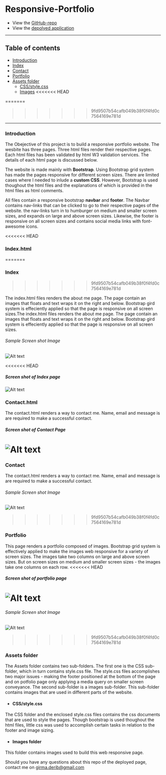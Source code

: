# Responsive-Portfolio
* View the [GitHub-repo](https://github.com/girmaD/Responsive_Portfolio)
* View the [depolyed application](https://girmad.github.io/Responsive_Portfolio/index.html)
___
## Table of contents
* [Introduction](#Introduction)
* [Index](#Index)
* [Contact](#Contact)
* [Portfolio](#Portfolio)
* [Assets folder](#Assets-folder)
    * [CSS/style.css](#css)
    * [Images](#Images)
<<<<<<< HEAD

=======
>>>>>>> 9fd9507b54cafb049b38f0f4fd0c7564169e781d
______
### Introduction
The Obejective of this project is to build a responsive portfolio website. The wesbite has three pages. Three html files render their respective pages. Each html files has been validated by html W3 validation services. The details of each html page is discussed below.

The website is made mainly with **Bootstrap**. Using Bootstrap grid system has made the pages responsive for different screen sizes. There are limited cases where I needed to inlude a **custom CSS**. However, Bootstrap is used thoughout the html files and the explanations of which is provided in the html files as html comments.

All files contain a responsive bootstrap **navbar** and **footer**. The Navbar contains nav-links that can be clicked to go to their respective pages of the website. the nav-links turn in to humburger on medium and smaller screen sizes, and expands on large and above screen sizes. Likewise, the footer is responsive on all screen sizes and contains social media links with font-awesome icons.

<<<<<<< HEAD
### Index.html
=======
### Index
>>>>>>> 9fd9507b54cafb049b38f0f4fd0c7564169e781d

The index.html files renders the about me page. The page contain an images that floats and text wraps it on the right and below. Bootstrap gird system is effeciently applied so that the page is responsive on all screen sizes.The index.html files renders the about me page. The page contain an images that floats and text wraps it on the right and below. Bootstrap gird system is effeciently applied so that the page is responsive on all screen sizes. 
###### Sample Screen shot Image
![Alt text](./assets/images/index.png)

<<<<<<< HEAD
##### Screen shot of Index page
![Alt text](./assets/images/index.png)

### Contact.html
The contact.html renders a way to contact me. Name, email and message is are required to make a successful contact.
##### Screen shot of Contact Page
![Alt text](./assets/images/contact.png)
=======
### Contact
The contact.html renders a way to contact me. Name, email and message is are required to make a successful contact.
###### Sample Screen shot Image
![Alt text](./assets/images/index.png)
>>>>>>> 9fd9507b54cafb049b38f0f4fd0c7564169e781d

### Portfolio
This page renders a portfolio composed of images. Bootstrap grid system is effectively applied to make the images web responsive for a variety of screen sizes. The images take two columns on large and above screen sizes. But on screen sizes on medium and smaller screen sizes - the images take one columns on each row.
<<<<<<< HEAD
##### Screen shot of portfolio page
![Alt text](./assets/images/portfolio.png)
=======
###### Sample Screen shot Image
![Alt text](./assets/images/index.png)
>>>>>>> 9fd9507b54cafb049b38f0f4fd0c7564169e781d

### Assets folder
The Assets folder contains two sub-folders. The first one is the CSS sub-folder, which in turn contains style.css file. The style.css files accomplishes two major issues - making the footer positioned at the bottom of the page and on potfolio page only applying a media query on smaller screen conveyance. The second sub-folder is a images sub-folder. This sub-folder contains images that are used in different parts of the website.

*  #### CSS/style.css
The CSS folder and the enclosed style.css files contains the css documents that are used to style the pages. Though bootstrap is used thoughout the html files, little css was used to accomplish certain tasks in relation to the footer and image sizing.


* #### Images folder
This folder contains images used to build this web responsive page.

Should you have any questions about this repo of the deployed page, contact me on [girma.derib@gmail.com](mailto:girma.derib@gmail.com)

